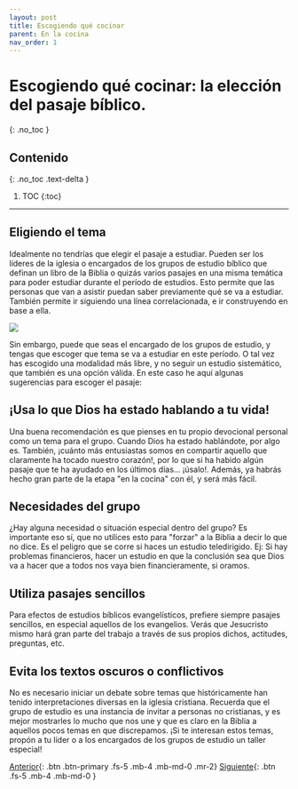 ```yaml
---
layout: post
title: Escogiendo qué cocinar
parent: En la cocina
nav_order: 1
---
```


# Escogiendo qué cocinar: la elección del pasaje bíblico. 
{: .no_toc }

## Contenido
{: .no_toc .text-delta }

1. TOC
{:toc}

---

## Eligiendo el tema

Idealmente no tendrías que elegir el pasaje a estudiar. Pueden ser los líderes de la iglesia o encargados de los grupos de estudio bíblico que definan un libro de la Biblia o quizás varios pasajes en una misma temática para poder estudiar durante el período de estudios. Esto permite que las personas que van a asistir puedan saber previamente qué se va a estudiar. También permite ir siguiendo una línea correlacionada, e ir construyendo en base a ella. 

![]({{site.url}}/assets/images/breakfast.png)

Sin embargo, puede que seas el encargado de los grupos de estudio, y tengas que escoger que tema se va a estudiar en este período. O tal vez has escogido una modalidad más libre, y no seguir un estudio sistemático, que también es una opción válida. En este caso he aquí algunas sugerencias para escoger el pasaje:

## ¡Usa lo que Dios ha estado hablando a tu vida!
Una buena recomendación es que pienses en tu propio devocional personal como un tema para el grupo. Cuando Dios ha estado hablándote, por algo es. También, ¡cuánto más entusiastas somos en compartir aquello que claramente ha tocado nuestro corazón!, por lo que si ha habido algún pasaje que te ha ayudado en los últimos días… ¡úsalo!. Además, ya habrás hecho gran parte de la etapa "en la cocina" con él, y será más fácil.

## Necesidades del grupo
¿Hay alguna necesidad o situación especial dentro del grupo?  Es importante eso sí, que no utilices esto para "forzar" a la Biblia a decir lo que no dice. Es el peligro que se corre si haces un estudio teledirigido. Ej: Si hay problemas financieros, hacer un estudio en que la conclusión sea que Dios va a hacer que a todos nos vaya bien financieramente, si oramos. 

## Utiliza pasajes sencillos
Para efectos de estudios bíblicos evangelísticos, prefiere siempre pasajes sencillos, en especial aquellos de los evangelios. Verás que Jesucristo mismo hará gran parte del trabajo a través de sus propios dichos, actitudes, preguntas, etc. 

## Evita los textos oscuros o conflictivos 
No es necesario iniciar un debate sobre temas que históricamente han tenido interpretaciones diversas en la iglesia cristiana. Recuerda que el grupo de estudio es una instancia de invitar a personas no cristianas, y es mejor mostrarles lo mucho que nos une y que es claro en la Biblia a aquellos pocos temas en que discrepamos. ¡Si te interesan estos temas, propón a tu líder o a los encargados de los grupos de estudio un taller especial!

[Anterior]({{site.url}}/docs/en-la-cocina/){: .btn .btn-primary .fs-5 .mb-4 .mb-md-0 .mr-2} [Siguiente]({{site.url}}/docs/en-la-cocina/oira/){: .btn .fs-5 .mb-4 .mb-md-0 }